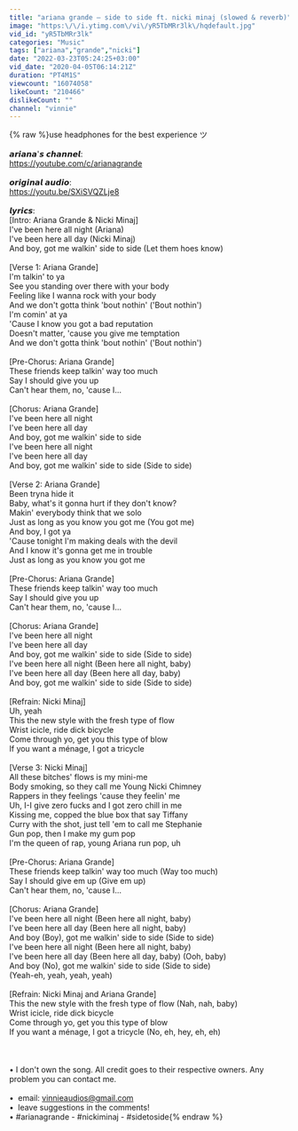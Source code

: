 ```yaml
---
title: "ariana grande – side to side ft. nicki minaj (slowed & reverb)"
image: "https:\/\/i.ytimg.com\/vi\/yR5TbMRr3lk\/hqdefault.jpg"
vid_id: "yR5TbMRr3lk"
categories: "Music"
tags: ["ariana","grande","nicki"]
date: "2022-03-23T05:24:25+03:00"
vid_date: "2020-04-05T06:14:21Z"
duration: "PT4M1S"
viewcount: "16074058"
likeCount: "210466"
dislikeCount: ""
channel: "vinnie"
---
```

{% raw %}use headphones for the best experience ツ <br /><br />𝙖𝙧𝙞𝙖𝙣𝙖'𝙨 𝙘𝙝𝙖𝙣𝙣𝙚𝙡: <br /><a rel="nofollow" target="blank" href="https://youtube.com/c/arianagrande">https://youtube.com/c/arianagrande</a> <br /><br />𝙤𝙧𝙞𝙜𝙞𝙣𝙖𝙡 𝙖𝙪𝙙𝙞𝙤:<br /><a rel="nofollow" target="blank" href="https://youtu.be/SXiSVQZLje8">https://youtu.be/SXiSVQZLje8</a><br /><br />𝙡𝙮𝙧𝙞𝙘𝙨:<br />[Intro: Ariana Grande &amp; Nicki Minaj]<br />I've been here all night (Ariana)<br />I've been here all day (Nicki Minaj)<br />And boy, got me walkin' side to side (Let them hoes know) <br /><br />[Verse 1: Ariana Grande]<br />I'm talkin' to ya<br />See you standing over there with your body<br />Feeling like I wanna rock with your body<br />And we don't gotta think 'bout nothin' ('Bout nothin')<br />I'm comin' at ya<br />'Cause I know you got a bad reputation<br />Doesn't matter, 'cause you give me temptation<br />And we don't gotta think 'bout nothin' ('Bout nothin') <br /><br />[Pre-Chorus: Ariana Grande]<br />These friends keep talkin' way too much<br />Say I should give you up<br />Can't hear them, no, 'cause I... <br /><br />[Chorus: Ariana Grande]<br />I've been here all night<br />I've been here all day<br />And boy, got me walkin' side to side<br />I've been here all night<br />I've been here all day<br />And boy, got me walkin' side to side (Side to side)<br /><br />[Verse 2: Ariana Grande]<br />Been tryna hide it<br />Baby, what's it gonna hurt if they don't know?<br />Makin' everybody think that we solo<br />Just as long as you know you got me (You got me)<br />And boy, I got ya<br />'Cause tonight I'm making deals with the devil<br />And I know it's gonna get me in trouble<br />Just as long as you know you got me <br /><br />[Pre-Chorus: Ariana Grande]<br />These friends keep talkin' way too much<br />Say I should give you up<br />Can't hear them, no, 'cause I… <br /><br />[Chorus: Ariana Grande]<br />I've been here all night<br />I've been here all day<br />And boy, got me walkin' side to side (Side to side)<br />I've been here all night (Been here all night, baby)<br />I've been here all day (Been here all day, baby)<br />And boy, got me walkin' side to side (Side to side) <br /><br />[Refrain: Nicki Minaj]<br />Uh, yeah<br />This the new style with the fresh type of flow<br />Wrist icicle, ride dick bicycle<br />Come through yo, get you this type of blow<br />If you want a ménage, I got a tricycle<br /><br />[Verse 3: Nicki Minaj]<br />All these bitches' flows is my mini-me<br />Body smoking, so they call me Young Nicki Chimney<br />Rappers in they feelings 'cause they feelin' me<br />Uh, I-I give zero fucks and I got zero chill in me<br />Kissing me, copped the blue box that say Tiffany<br />Curry with the shot, just tell 'em to call me Stephanie<br />Gun pop, then I make my gum pop<br />I'm the queen of rap, young Ariana run pop, uh <br /><br />[Pre-Chorus: Ariana Grande]<br />These friends keep talkin' way too much (Way too much)<br />Say I should give em up (Give em up)<br />Can't hear them, no, 'cause I... <br /><br />[Chorus: Ariana Grande]<br />I've been here all night (Been here all night, baby)<br />I've been here all day (Been here all night, baby)<br />And boy (Boy), got me walkin' side to side (Side to side)<br />I've been here all night (Been here all night, baby)<br />I've been here all day (Been here all day, baby) (Ooh, baby)<br />And boy (No), got me walkin' side to side (Side to side)<br />(Yeah-eh, yeah, yeah, yeah) <br /><br />[Refrain: Nicki Minaj and Ariana Grande]<br />This the new style with the fresh type of flow (Nah, nah, baby)<br />Wrist icicle, ride dick bicycle<br />Come through yo, get you this type of blow<br />If you want a ménage, I got a tricycle (No, eh, hey, eh, eh) <br /><br /><br /><br />•  I don't own the song. All credit goes to their respective owners. Any problem you can contact me. <br /><br />•  email: vinnieaudios@gmail.com<br />•  leave suggestions in the comments!<br />•  #arianagrande - #nickiminaj - #sidetoside{% endraw %}
